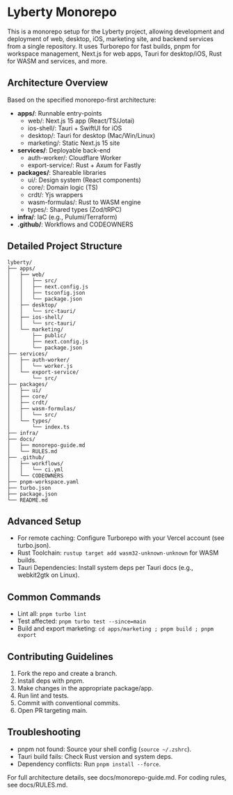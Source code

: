 # Lyberty Monorepo

This is a monorepo setup for the Lyberty project, allowing development and deployment of web, desktop, iOS, marketing site, and backend services from a single repository. It uses Turborepo for fast builds, pnpm for workspace management, Next.js for web apps, Tauri for desktop/iOS, Rust for WASM and services, and more.

## Architecture Overview

Based on the specified monorepo-first architecture:

- **apps/**: Runnable entry-points
  - web/: Next.js 15 app (React/TS/Jotai)
  - ios-shell/: Tauri + SwiftUI for iOS
  - desktop/: Tauri for desktop (Mac/Win/Linux)
  - marketing/: Static Next.js 15 site
- **services/**: Deployable back-end
  - auth-worker/: Cloudflare Worker
  - export-service/: Rust + Axum for Fastly
- **packages/**: Shareable libraries
  - ui/: Design system (React components)
  - core/: Domain logic (TS)
  - crdt/: Yjs wrappers
  - wasm-formulas/: Rust to WASM engine
  - types/: Shared types (Zod/tRPC)
- **infra/**: IaC (e.g., Pulumi/Terraform)
- **.github/**: Workflows and CODEOWNERS

## Detailed Project Structure

```
lyberty/
├── apps/
│   ├── web/
│   │   ├── src/
│   │   ├── next.config.js
│   │   ├── tsconfig.json
│   │   └── package.json
│   ├── desktop/
│   │   └── src-tauri/
│   ├── ios-shell/
│   │   └── src-tauri/
│   └── marketing/
│       ├── public/
│       ├── next.config.js
│       └── package.json
├── services/
│   ├── auth-worker/
│   │   └── worker.js
│   └── export-service/
│       └── src/
├── packages/
│   ├── ui/
│   ├── core/
│   ├── crdt/
│   ├── wasm-formulas/
│   │   └── src/
│   └── types/
│       └── index.ts
├── infra/
├── docs/
│   ├── monorepo-guide.md
│   └── RULES.md
├── .github/
│   ├── workflows/
│   │   └── ci.yml
│   └── CODEOWNERS
├── pnpm-workspace.yaml
├── turbo.json
├── package.json
└── README.md
```

## Advanced Setup

- For remote caching: Configure Turborepo with your Vercel account (see turbo.json).
- Rust Toolchain: `rustup target add wasm32-unknown-unknown` for WASM builds.
- Tauri Dependencies: Install system deps per Tauri docs (e.g., webkit2gtk on Linux).

## Common Commands

- Lint all: `pnpm turbo lint`
- Test affected: `pnpm turbo test --since=main`
- Build and export marketing: `cd apps/marketing ; pnpm build ; pnpm export`

## Contributing Guidelines

1. Fork the repo and create a branch.
2. Install deps with pnpm.
3. Make changes in the appropriate package/app.
4. Run lint and tests.
5. Commit with conventional commits.
6. Open PR targeting main.

## Troubleshooting

- pnpm not found: Source your shell config (`source ~/.zshrc`).
- Tauri build fails: Check Rust version and system deps.
- Dependency conflicts: Run `pnpm install --force`.

For full architecture details, see docs/monorepo-guide.md. For coding rules, see docs/RULES.md.
